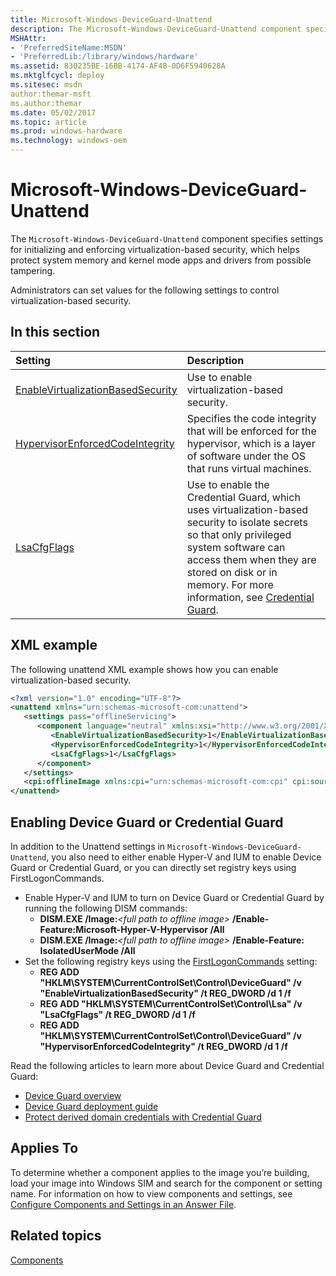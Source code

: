 ```yaml
---
title: Microsoft-Windows-DeviceGuard-Unattend
description: The Microsoft-Windows-DeviceGuard-Unattend component specifies settings for initializing and enforcing virtualization-based security, which helps protect system memory and kernel mode apps and drivers from possible tampering.
MSHAttr:
- 'PreferredSiteName:MSDN'
- 'PreferredLib:/library/windows/hardware'
ms.assetid: 830235BE-16BB-4174-AF4B-0D6F5940628A
ms.mktglfcycl: deploy
ms.sitesec: msdn
author:themar-msft
ms.author:themar
ms.date: 05/02/2017
ms.topic: article
ms.prod: windows-hardware
ms.technology: windows-oem
---
```

# Microsoft-Windows-DeviceGuard-Unattend

The `Microsoft-Windows-DeviceGuard-Unattend` component specifies settings for initializing and enforcing virtualization-based security, which helps protect system memory and kernel mode apps and drivers from possible tampering.

Administrators can set values for the following settings to control virtualization-based security.

## In this section

| Setting                 | Description                                                                           |
|:------------------------|:--------------------------------------------------------------------------------------|
| [EnableVirtualizationBasedSecurity](Microsoft-Windows-DeviceGuard-Unattend-enablevirtualizationbasedsecurity.md) | Use to enable virtualization-based security. |
| [HypervisorEnforcedCodeIntegrity](Microsoft-Windows-DeviceGuard-Unattend-hypervisorenforcedcodeintegrity.md) | Specifies the code integrity that will be enforced for the hypervisor, which is a layer of software under the OS that runs virtual machines. |
| [LsaCfgFlags](Microsoft-Windows-DeviceGuard-Unattend-lsacfgflags.md) | Use to enable the Credential Guard, which uses virtualization-based security to isolate secrets so that only privileged system software can access them when they are stored on disk or in memory. For more information, see [Credential Guard](https://docs.microsoft.com/en-us/windows/access-protection/credential-guard/credential-guard). |

## XML example

The following unattend XML example shows how you can enable virtualization-based security.

```XML
<?xml version="1.0" encoding="UTF-8"?>
<unattend xmlns="urn:schemas-microsoft-com:unattend">
   <settings pass="offlineServicing">
      <component language="neutral" xmlns:xsi="http://www.w3.org/2001/XMLSchema-instance" xmlns:wcm="http://schemas.microsoft.com/WMIConfig/2002/State" versionScope="nonSxS" publicKeyToken="31bf3856ad364e35" processorArchitecture="amd64" name="Microsoft-Windows-DeviceGuard-Unattend">
         <EnableVirtualizationBasedSecurity>1</EnableVirtualizationBasedSecurity>
         <HypervisorEnforcedCodeIntegrity>1</HypervisorEnforcedCodeIntegrity>
         <LsaCfgFlags>1</LsaCfgFlags>
      </component>
   </settings>
   <cpi:offlineImage xmlns:cpi="urn:schemas-microsoft-com:cpi" cpi:source="wim:c:/install2/sources/install.wim#Windows 10 Enterprise"/>
</unattend>
```

## Enabling Device Guard or Credential Guard

In addition to the Unattend settings in `Microsoft-Windows-DeviceGuard-Unattend`, you also need to either enable Hyper-V and IUM to enable Device Guard or Credential Guard, or you can directly set registry keys using FirstLogonCommands.

* Enable Hyper-V and IUM to turn on Device Guard or Credential Guard by running the following DISM commands:
  * **DISM.EXE /Image:***&lt;full path to offline image&gt;* **/Enable-Feature:Microsoft-Hyper-V-Hypervisor /All**
  * **DISM.EXE /Image:***&lt;full path to offline image&gt;* **/Enable-Feature: IsolatedUserMode /All**
* Set the following registry keys using the [FirstLogonCommands](microsoft-windows-shell-setup-firstlogoncommands.md) setting:
  * **REG ADD "HKLM\\SYSTEM\\CurrentControlSet\\Control\\DeviceGuard" /v "EnableVirtualizationBasedSecurity" /t REG\_DWORD /d 1 /f**
  * **REG ADD "HKLM\\SYSTEM\\CurrentControlSet\\Control\\Lsa" /v "LsaCfgFlags" /t REG\_DWORD /d 1 /f**
  * **REG ADD "HKLM\\SYSTEM\\CurrentControlSet\\Control\\DeviceGuard" /v "HypervisorEnforcedCodeIntegrity" /t REG\_DWORD /d 1 /f**

Read the following articles to learn more about Device Guard and Credential Guard:

* [Device Guard overview](https://docs.microsoft.com/en-us/windows/device-security/device-guard/introduction-to-device-guard-virtualization-based-security-and-code-integrity-policies)
* [Device Guard deployment guide](https://docs.microsoft.com/en-us/windows/device-security/device-guard/device-guard-deployment-guide)
* [Protect derived domain credentials with Credential Guard](https://docs.microsoft.com/en-us/windows/access-protection/credential-guard/credential-guard)

## Applies To

To determine whether a component applies to the image you’re building, load your image into Windows SIM and search for the component or setting name. For information on how to view components and settings, see [Configure Components and Settings in an Answer File](https://docs.microsoft.com/en-us/windows-hardware/customize/desktop/wsim/configure-components-and-settings-in-an-answer-file).

## Related topics

[Components](components-b-unattend.md)
